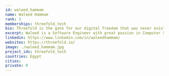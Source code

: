 ```yaml
---
id: waleed_hammam
name: Waleed Hammam
rank: 1
memberships: threefold_tech
bio: Threefold is the gate for our digital freedom that was never existed before, It gave me the chance to learn special technologies and has great people working there.
excerpt: Waleed is a Software Engineer with great passion in Computer Science and new technologies.
linkedin: https://www.linkedin.com/in/waleedhammam/
websites: https://threefold.io/
image: ./waleed_hammam.jpg
project_ids: threefold_tech
countries: Egypt
cities:
private: 0
---
```

